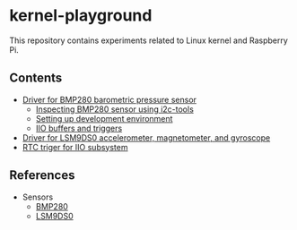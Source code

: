 # kernel-playground #

This repository contains experiments related to Linux kernel and Raspberry Pi.

## Contents ##

* [Driver for BMP280 barometric pressure sensor](https://github.com/mpod/kernel-playground/tree/master/bmp280)
    * [Inspecting BMP280 sensor using i2c-tools](https://github.com/mpod/kernel-playground/tree/master/bmp280#inspecting-bmp280-sensor-using-i2c-tools)
    * [Setting up development environment](https://github.com/mpod/kernel-playground/tree/master/bmp280#setting-up-development-environment)
    * [IIO buffers and triggers](https://github.com/mpod/kernel-playground/tree/master/bmp280#iio-buffers-and-triggers)
* [Driver for LSM9DS0 accelerometer, magnetometer, and gyroscope](https://github.com/mpod/kernel-playground/tree/master/lsm9ds0)
* [RTC triger for IIO subsystem](https://github.com/mpod/kernel-playground/tree/master/iio-trig-timer)

## References ##

* Sensors
    * [BMP280](https://www.bosch-sensortec.com/bst/products/all_products/bmp280)
    * [LSM9DS0](http://www.st.com/web/catalog/sense_power/FM89/SC1448/PF258556#)
